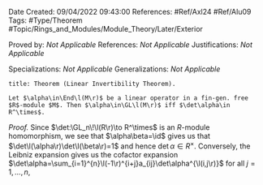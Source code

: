 <div class="topSpace"></div>

Date Created: 09/04/2022 09:43:00
References: #Ref/Axl24 #Ref/Alu09
Tags: #Type/Theorem #Topic/Rings_and_Modules/Module_Theory/Later/Exterior

Proved by: <i>Not Applicable</i>
References: <i>Not Applicable</i>
Justifications: <i>Not Applicable</i>

Specializations: <i>Not Applicable</i>
Generalizations: <i>Not Applicable</i>

``` ad-Theorem
title: Theorem (Linear Invertibility Theorem).

Let $\alpha\in\End\l(M\r)$ be a linear operator in a fin-gen. free $R$-module $M$. Then $\alpha\in\GL\l(M\r)$ iff $\det\alpha\in R^\times$.

```

<i>Proof.</i> Since $\det:\GL_n\!\l(R\r)\to R^\times$ is an $R$-module homomorphism, we see that $\alpha\beta=\id$ gives us that $\det\l(\alpha\r)\det\l(\beta\r)=1$ and hence $\det\alpha\in R^\times$. Conversely, the Leibniz expansion gives us the cofactor expansion $\det\alpha=\sum_{i=1}^{n}\l(-1\r)^{i+j}a_{ij}\det\alpha^{\l(i,j\r)}$ for all $j=1,\dots,n$, 
